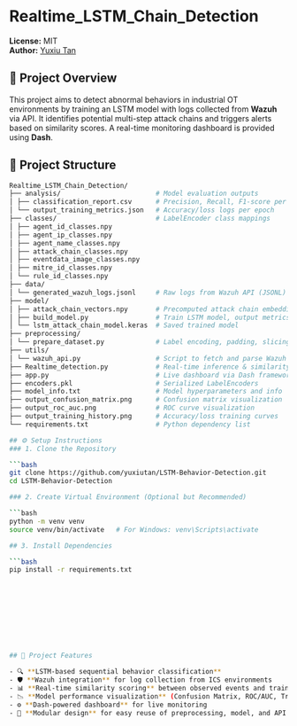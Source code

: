 # Realtime_LSTM_Chain_Detection

**License:** MIT  
**Author:** [Yuxiu Tan](https://github.com/yuxiutan)

## 📌 Project Overview

This project aims to detect abnormal behaviors in industrial OT environments by training an LSTM model with logs collected from **Wazuh** via API. It identifies potential multi-step attack chains and triggers alerts based on similarity scores. A real-time monitoring dashboard is provided using **Dash**.

## 📂 Project Structure

```bash
Realtime_LSTM_Chain_Detection/
├── analysis/                        # Model evaluation outputs
│ ├── classification_report.csv      # Precision, Recall, F1-score per class
│ └── output_training_metrics.json   # Accuracy/loss logs per epoch
├── classes/                         # LabelEncoder class mappings
│ ├── agent_id_classes.npy
│ ├── agent_ip_classes.npy
│ ├── agent_name_classes.npy
│ ├── attack_chain_classes.npy
│ ├── eventdata_image_classes.npy
│ ├── mitre_id_classes.npy
│ └── rule_id_classes.npy
├── data/
│ └── generated_wazuh_logs.jsonl     # Raw logs from Wazuh API (JSONL)
├── model/
│ ├── attack_chain_vectors.npy       # Precomputed attack chain embeddings
│ ├── build_model.py                 # Train LSTM model, output metrics
│ └── lstm_attack_chain_model.keras  # Saved trained model
├── preprocessing/
│ └── prepare_dataset.py             # Label encoding, padding, slicing
├── utils/
│ └── wazuh_api.py                   # Script to fetch and parse Wazuh API logs
├── Realtime_detection.py            # Real-time inference & similarity computation
├── app.py                           # Live dashboard via Dash framework
├── encoders.pkl                     # Serialized LabelEncoders
├── model_info.txt                   # Model hyperparameters and info
├── output_confusion_matrix.png      # Confusion matrix visualization
├── output_roc_auc.png               # ROC curve visualization
├── output_training_history.png      # Accuracy/loss training curves
└── requirements.txt                 # Python dependency list

## ⚙️ Setup Instructions
### 1. Clone the Repository

```bash
git clone https://github.com/yuxiutan/LSTM-Behavior-Detection.git
cd LSTM-Behavior-Detection

### 2. Create Virtual Environment (Optional but Recommended)

```bash
python -m venv venv
source venv/bin/activate   # For Windows: venv\Scripts\activate

## 3. Install Dependencies

```bash
pip install -r requirements.txt










## 📌 Project Features

- 🔍 **LSTM-based sequential behavior classification**
- 🛡️ **Wazuh integration** for log collection from ICS environments
- 📊 **Real-time similarity scoring** between observed events and trained attack vectors
- 📉 **Model performance visualization** (Confusion Matrix, ROC/AUC, Training History)
- ⚙️ **Dash-powered dashboard** for live monitoring
- 🔁 **Modular design** for easy reuse of preprocessing, model, and API logic
